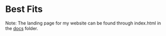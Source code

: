 # Best Fits

Note: The landing page for my website can be found through index.html in the [docs](https://github.com/raeganbest/webs2025spring/tree/main/docs) folder.
